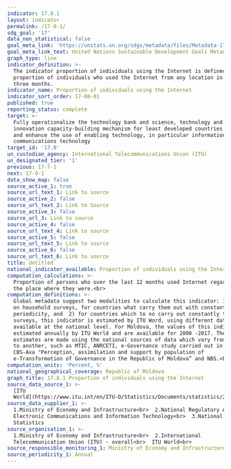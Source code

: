 ```yaml
---
indicator: 17.8.1
layout: indicator
permalink: /17-8-1/
sdg_goal: '17'
data_non_statistical: false
goal_meta_link: 'https://unstats.un.org/sdgs/metadata/files/Metadata-17-08-01.pdf '
goal_meta_link_text: United Nations Sustainable Development Goals Metadata (PDF 469 KB)
graph_type: line
indicator_definition: >-
  The indicator proportion of individuals using the Internet is defined as the
  proportion of individuals who used the Internet from any location in the last
  three months.
indicator_name: Proportion of individuals using the Internet
indicator_sort_order: 17-08-01
published: true
reporting_status: complete
target: >-
  Fully operationalize the technology bank and science, technology and
  innovation capacity-building mechanism for least developed countries by 2017
  and enhance the use of enabling technology, in particular information and
  communications technology
target_id: '17.8'
un_custodian_agency: International Telecommunications Union (ITU)
un_designated_tier: '1'
previous: 17-7-1
next: 17-9-1
data_show_map: false
source_active_1: true
source_url_text_1: Link to source
source_active_2: false
source_url_text_2: Link to Source
source_active_3: false
source_url_3: Link to source
source_active_4: false
source_url_text_4: Link to source
source_active_5: false
source_url_text_5: Link to source
source_active_6: false
source_url_text_6: Link to source
title: Untitled
national_indicator_available: Proportion of individuals using the Internet
computation_calculations: >-
  Proportion of persons who over the last 12 months used Internet regardless of
  the place where they were.<br>
computation_definitions: >-
  Global metadata suggest two modalities to calculate this indicator: 1) based
  on household surveys, for countries what carry them out with constant
  periodicity, and  2) for countries which to no carry out constantly these
  surveys, this indicator is estimated by ITU Word, using different data sources
  available at the national level. For Moldova, the values of this indicator are
  estimated annually by ITU World and are available for 2000 -2017. The
  estimates are made using the national sources of data which vary from one year
  to another, such as MTIC, ANRCETI, e-Governance study carried out in 2016 by
  CBS-Axa "Perception, assimilation and support by population of
  e-Transformation of Governance in the Republic of Moldova” and NBS.<br>
computation_units: 'Percent, %'
national_geographical_coverage: Republic of Moldova
graph_title: 17.8.1 Proportion of individuals using the Internet
source_data_source_1: >-
  [ITU
  World](https://www.itu.int/en/ITU-D/Statistics/Documents/statistics/2019/Individuals_Internet_2000-2018_Jun2019.xls)
source_data_supplier_1: >-
  1.Ministry of Economy and Infrastructure<br>  2.National Regulatory Agency for
  Electronic Communications and Information Technology<br>  3.National Bureau of
  Statistics
source_organisation_1: >-
  1.Ministry of Economy and Infrastructure<br>  2.International
  Telecommunication Union (ITU) - overall<br>  ITU World<br> 
source_responsible_monitoring_1: Ministry of Economy and Infrastructure
source_periodicity_1: Annual
---
```

